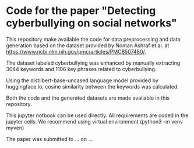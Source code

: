 # Code for the paper "Detecting cyberbullying on social networks"

This repository make available the code for data preprocessing and data generation based on the dataset provided by Noman Ashraf et al. at https://www.ncbi.nlm.nih.gov/pmc/articles/PMC8507480/.

The dataset labeled cyberbullying was enhanced by manually extracting 3044 keywords and 1106 key phrases related to cyberbullying.

Using the distilbert-base-uncased language model provided by huggingface.io, cosine similarity between the keywords was calculated.

Both the code and the generated datasets are made available in this repository.

This  jupyter notbook can be used directly. All requirements are coded in the jupyter cells. We recommend using virtual environment (python3 -m venv myven)

The paper was submitted to ... on ...
